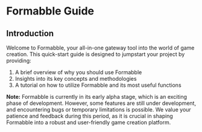 # Formabble Guide

## Introduction

Welcome to Formabble, your all-in-one gateway tool into the world of game creation. This quick-start guide is designed to jumpstart your project by providing:

1. A brief overview of why you should use Formabble
2. Insights into its key concepts and methodologies
3. A tutorial on how to utilize Formabble and its most useful functions

**Note:** Formabble is currently in its early alpha stage, which is an exciting phase of development. However, some features are still under development, and encountering bugs or temporary limitations is possible. We value your patience and feedback during this period, as it is crucial in shaping Formabble into a robust and user-friendly game creation platform.



